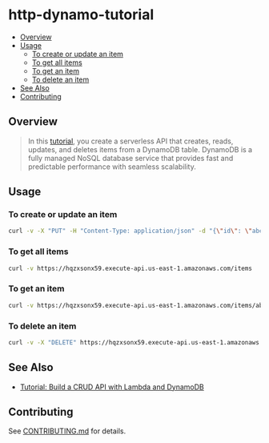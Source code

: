 # http-dynamo-tutorial
- [Overview](#overview)
- [Usage](#usage)
  - [To create or update an item](#to-create-or-update-an-item)
  - [To get all items](#to-get-all-items)
  - [To get an item](#to-get-an-item)
  - [To delete an item](#to-delete-an-item)
- [See Also](#see-also)
- [Contributing](#contributing)

## Overview

> In this
> [tutorial](https://docs.aws.amazon.com/apigateway/latest/developerguide/http-api-dynamo-db.html),
> you create a serverless API that creates, reads, updates, and deletes items
> from a DynamoDB table. DynamoDB is a fully managed NoSQL database service that
> provides fast and predictable performance with seamless scalability.

## Usage

### To create or update an item

```bash
curl -v -X "PUT" -H "Content-Type: application/json" -d "{\"id\": \"abcdef234\", \"price\": 12345, \"name\": \"myitem\"}" https://hqzxsonx59.execute-api.us-east-1.amazonaws.com/items
```

### To get all items

```bash
curl -v https://hqzxsonx59.execute-api.us-east-1.amazonaws.com/items
```

### To get an item

```bash
curl -v https://hqzxsonx59.execute-api.us-east-1.amazonaws.com/items/abcdef234
```

### To delete an item

```bash
curl -v -X "DELETE" https://hqzxsonx59.execute-api.us-east-1.amazonaws.com/items/abcdef234
```

## See Also

- [Tutorial: Build a CRUD API with Lambda and
  DynamoDB](https://docs.aws.amazon.com/apigateway/latest/developerguide/http-api-dynamo-db.html)

## Contributing

See [CONTRIBUTING.md](CONTRIBUTING.md) for details.
